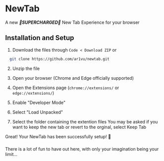 
# NewTab

A new ***🔹SUPERCHARGED🔹*** New Tab Experience for your browser

## Installation and Setup

1) Download the files through `Code < Download ZIP` or
```bash
  git clone https://github.com/ar1vu/newtab.git
```
2) Unzip the file

3) Open your browser (Chrome and Edge officially supported)

4) Open the Extensions page (`chrome://extensions/` or `edge://extensions/`)

5) Enable "Developer Mode"

6) Select "Load Unpacked"

7) Select the folder containing the extention files You may be asked if you want to keep the new tab or revert to the orginal, select Keep Tab

Great! Your NewTab has been successfully setup! 🥳

### 
There is a lot of fun to have out here, with only your imagination being your limit...